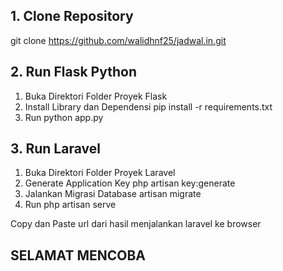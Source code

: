 ## 1. Clone Repository
git clone https://github.com/walidhnf25/jadwal.in.git

## 2. Run Flask Python
1. Buka Direktori Folder Proyek Flask
2. Install Library dan Dependensi pip install -r requirements.txt
3. Run python app.py

## 3. Run Laravel
1. Buka Direktori Folder Proyek Laravel
2. Generate Application Key php artisan key:generate
3. Jalankan Migrasi Database artisan migrate
4. Run php artisan serve

Copy dan Paste url dari hasil menjalankan laravel ke browser

## SELAMAT MENCOBA
